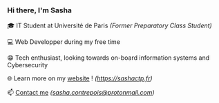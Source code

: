 ### Hi there, I'm Sasha

🎓 IT Student at Université de Paris *(Former Preparatory Class Student)*

💻 Web Developper during my free time

😁 Tech enthusiast, looking towards on-board information systems and Cybersecurity

🌐 Learn more on my [website](http://sashactp.fr) ! *(https://sashactp.fr)*

📫 [Contact me](mailto:sasha.contrepois@protonmail.com) *(sasha.contrepois@protonmail.com)*
